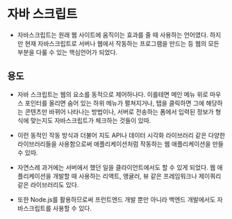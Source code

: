 # 자바 스크립트

* 자바스크립트는 원래 웹 사이트에 움직이는 효과를 줄 때 사용하는 언어였다. 하지만 현재 자바스크립트로 서버나 웹에서 작동하는 프로그램을 만드는 등 웹의 모든 부분을 다룰 수 있는 핵심언어가 되었다.

## 용도

* 자바 스크립트는 웹의 요소를 동적으로 제어하나다. 이를테면 메인 메뉴 위로 마우스 포인터를 올리면 숨어 있는 하위 메뉴가 펼쳐지거나, 탭을 클릭하면 그에 해당하는 콘텐츠만 바뀌어 나타나는 방법이나, 서버로 전송하는 폼에서 입력된 정보가 형식에 맞는지도 자바스크립트가 체크하는 것들이 있따.

* 이런 동적인 작동 방식과 더불어 지도 API나 데이터 시각화 라이브러리 같은 다양한 라이브러리들을 사용함으로써 애플리케이션처럼 작동하는 웹 애플리케이션을 만들 수 있따.

* 자연스레 과거에는 서버에서 했던 일을 클라이언트에서도 할 수 있게 되었다. 웹 애플리케이션을 개발할 때 사용하는 리액트, 앵귤러, 뷰 같은 프레임워크나 제이쿼리같은 라이브러리도 있다.

* 또한 Node.js를 활용하므로써 프런트엔드 개발 뿐만 아니라 백엔드 개발에서도 자바스크립트를 사용할 수 있다.
